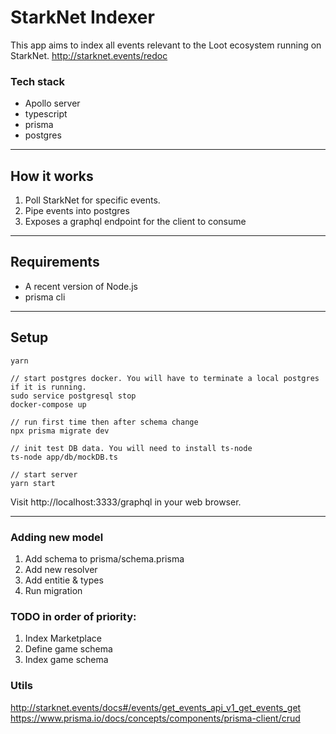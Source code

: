 # StarkNet Indexer

This app aims to index all events relevant to the Loot ecosystem running on StarkNet.
http://starknet.events/redoc

### Tech stack

- Apollo server
- typescript
- prisma
- postgres

---

## How it works

1. Poll StarkNet for specific events.
2. Pipe events into postgres
3. Exposes a graphql endpoint for the client to consume

---

## Requirements

- A recent version of Node.js
- prisma cli

---

## Setup

```
yarn

// start postgres docker. You will have to terminate a local postgres if it is running.
sudo service postgresql stop
docker-compose up

// run first time then after schema change
npx prisma migrate dev

// init test DB data. You will need to install ts-node
ts-node app/db/mockDB.ts

// start server
yarn start

```

Visit http://localhost:3333/graphql in your web browser.

---

### Adding new model

1. Add schema to prisma/schema.prisma
2. Add new resolver
3. Add entitie & types
4. Run migration

### TODO in order of priority:

1. Index Marketplace
2. Define game schema
3. Index game schema

### Utils

http://starknet.events/docs#/events/get_events_api_v1_get_events_get
https://www.prisma.io/docs/concepts/components/prisma-client/crud
